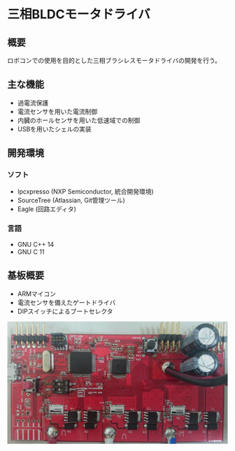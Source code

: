 # 三相BLDCモータドライバ  

## 概要  
ロボコンでの使用を目的とした三相ブラシレスモータドライバの開発を行う。  
  
## 主な機能  
* 過電流保護  
* 電流センサを用いた電流制御  
* 内臓のホールセンサを用いた低速域での制御  
* USBを用いたシェルの実装  
  
## 開発環境  
### ソフト  
* lpcxpresso (NXP Semiconductor, 統合開発環境)  
* SourceTree (Atlassian, Git管理ツール)  
* Eagle (回路エディタ)  
### 言語  
* GNU C++ 14
* GNU C 11  

## 基板概要  
* ARMマイコン  
* 電流センサを備えたゲートドライバ  
* DIPスイッチによるブートセレクタ
  

![基板](./readme_files/board.JPG "基板")  
